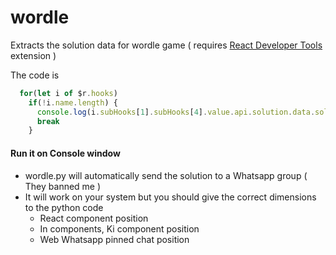 # wordle

Extracts the solution data for wordle game ( requires [React Developer Tools](https://chrome.google.com/webstore/detail/react-developer-tools/fmkadmapgofadopljbjfkapdkoienihi) extension )

The code is 
```js
  for(let i of $r.hooks) 
    if(!i.name.length) {
      console.log(i.subHooks[1].subHooks[4].value.api.solution.data.solution)
      break
    }
```


#### Run it on Console window
- wordle.py will automatically send the solution to a Whatsapp group ( They banned me )
- It will work on your system but you should give the correct dimensions to the python code
  - React component position
  - In components, Ki component position
  - Web Whatsapp pinned chat position
